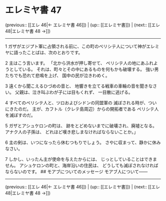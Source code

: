 # エレミヤ書 47

(previous:: [[エレ 46|← エレミヤ書 46]]) | (up:: [[エレミヤ書]]) | (next:: [[エレ 48|エレミヤ書 48 →]])

***


1 ガザがエジプト軍に占領される前に、この町のペリシテ人について神がエレミヤに語ったことばは、次のとおりです。 

2 主はこう言います。 「北から洪水が押し寄せて、 ペリシテ人の地にあふれようとしている。 それは、町々とその中にあるものを何もかも破壊する。 強い男たちでも恐れて悲鳴を上げ、 国中の民が泣きわめく。 

3 遠くから聞こえるひづめの音と、 地響きを立てる戦車の車輪の音を聞きなさい。 父親は、泣き叫ぶわが子には目もくれず、 一目散に逃げる。 

4 すべてのペリシテ人と、ツロおよびシドンの同盟軍の 滅ぼされる時が、ついにきたのだ。 主が、カフトル（クレテ島周辺）からの開拓者である ペリシテ人を滅ぼすのだ。 

5 ガザとアシュケロンの町は、 跡をとどめないまでに破壊され、廃墟となる。 アナク人の子孫は、 どれほど嘆き悲しまなければならないことか。」 

6 主の剣は、いつになったら休むつもりでしょう。 さやに収まって、静かに休みなさい。 

7 しかし、いったん主が使命を与えたからには、 じっとしていることはできません。 アシュケロンの町と、海岸沿いの住民は、 どうしても滅ぼされなければならないのです。 ## モアブについてのメッセージ モアブ人について――

***

(previous:: [[エレ 46|← エレミヤ書 46]]) | (up:: [[エレミヤ書]]) | (next:: [[エレ 48|エレミヤ書 48 →]])
